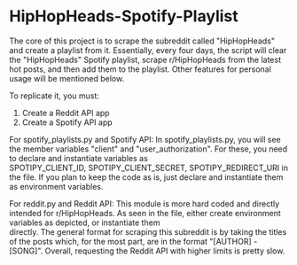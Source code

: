 # HipHopHeads-Spotify-Playlist

The core of this project is to scrape the subreddit called "HipHopHeads" and create a playlist from it. Essentially, every four days, the script will clear the "HipHopHeads" Spotify playlist, scrape r/HipHopHeads from the latest hot posts, and then add them to the playlist. Other features for personal usage will be mentioned below. 

To replicate it, you must:
  1. Create a Reddit API app 
  2. Create a Spotify API app
  
For spotify_playlists.py and Spotify API: 
  In spotify_playlists.py, you will see the member variables "client" and "user_authorization". For these, you need to declare and instantiate variables as        
  SPOTIPY_CLIENT_ID, SPOTIPY_CLIENT_SECRET, SPOTIPY_REDIRECT_URI in the file. If you plan to keep the code as is, just declare and instantiate them as environment 
  variables. 
  
For reddit.py and Reddit API:
  This module is more hard coded and directly intended for r/HipHopHeads. As seen in the file, either create environment variables as depicted, or instantiate them       
  directly. The general format for scraping this subreddit is by taking the titles of the posts which, for the most part, are in the format "[AUTHOR] - [SONG]". 
  Overall, requesting the Reddit API with higher limits is pretty slow.
  

